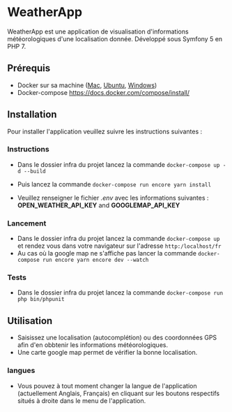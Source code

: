 # WeatherApp

WeatherApp est une application de visualisation d'informations météorologiques d'une localisation donnée.
Développé sous Symfony 5 en PHP 7.

## Prérequis
- Docker sur sa machine ([Mac](https://docs.docker.com/docker-for-mac/install/), [Ubuntu](https://docs.docker.com/engine/install/ubuntu/), [Windows](https://docs.docker.com/docker-for-windows/install/))
- Docker-compose https://docs.docker.com/compose/install/

## Installation

Pour installer l'application veuillez suivre les instructions suivantes : 

### Instructions

- Dans le dossier infra du projet lancez la commande `docker-compose up -d --build`
- Puis lancez la commande `docker-compose run encore yarn install`
   
- Veuillez renseigner le fichier _.env_ avec les informations suivantes : 
**OPEN_WEATHER_API_KEY** and **GOOGLEMAP_API_KEY**

### Lancement

- Dans le dossier infra du projet lancez la commande `docker-compose up` et rendez vous dans votre navigateur sur l'adresse 
`http:/localhost/fr`
- Au cas où la google map ne s'affiche pas lancer la commande `docker-compose run encore yarn encore dev --watch`

### Tests
- Dans le dossier infra du projet lancez la commande `docker-compose run php bin/phpunit`

## Utilisation

- Saisissez une localisation (autocomplétion) ou des coordonnées GPS afin d'en obbtenir les informations météorologiques.
- Une carte google map permet de vérifier la bonne localisation.

### langues
- Vous pouvez à tout moment changer la langue de l'application (actuellement Anglais, Français) en cliquant sur les boutons respectifs situés à droite dans le menu de l'application.

